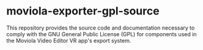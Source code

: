 # moviola-exporter-gpl-source
This repository provides the source code and documentation necessary to comply with the GNU General Public License (GPL) for components used in the Moviola Video Editor VR app's export system.
